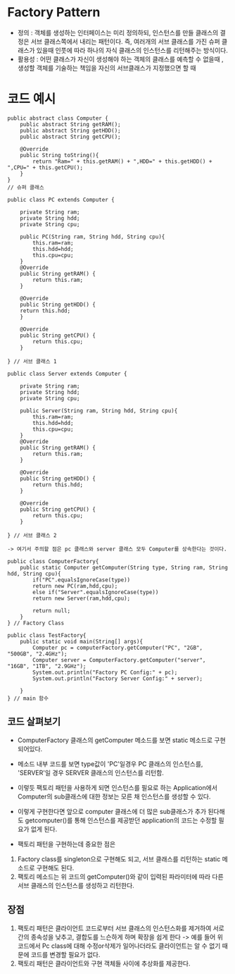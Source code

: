 # Factory Pattern

- 정의 : 객체를 생성하는 인터페이스는 미리 정의하되, 인스턴스를 만들 클래스의 결정은 서브 클래스쪽에서 내리는 패턴이다. 즉, 여러개의 서브 클래스를 가진 슈퍼 클래스가 있을때 인풋에 따라 하나의 자식 클래스의 인스턴스를 리턴해주는 방식이다.
- 활용성 : 어떤 클래스가 자신이 생성해야 하는 객체의 클래스를 예측할 수 없을때
  , 생성할 객체를 기술하는 책임을 자신의 서브클래스가 지정했으면 할 때

# 코드 예시

```
public abstract class Computer {
    public abstract String getRAM();
    public abstract String getHDD();
    public abstract String getCPU();

    @Override
    public String toString(){
        return "Ram=" + this.getRAM() + ",HDD=" + this.getHDD() + ",CPU=" + this.getCPU();
    }
}
// 슈퍼 클래스

public class PC extends Computer {

    private String ram;
    private String hdd;
    private String cpu;

    public PC(String ram, String hdd, String cpu){
        this.ram=ram;
        this.hdd=hdd;
        this.cpu=cpu;
    }
    @Override
    public String getRAM() {
        return this.ram;
    }

    @Override
    public String getHDD() {
    return this.hdd;
    }

    @Override
    public String getCPU() {
        return this.cpu;
    }

} // 서브 클래스 1

public class Server extends Computer {

    private String ram;
    private String hdd;
    private String cpu;

    public Server(String ram, String hdd, String cpu){
        this.ram=ram;
        this.hdd=hdd;
        this.cpu=cpu;
    }
    @Override
    public String getRAM() {
        return this.ram;
    }

    @Override
    public String getHDD() {
        return this.hdd;
    }

    @Override
    public String getCPU() {
        return this.cpu;
    }

} // 서브 클래스 2

-> 여기서 주의할 점은 pc 클래스와 server 클래스 모두 Computer를 상속한다는 것이다.

public class ComputerFactory{
    public static Computer getComputer(String type, String ram, String hdd, String cpu){
        if("PC".equalsIgnoreCase(type))
        return new PC(ram,hdd,cpu);
        else if("Server".equalsIgnoreCase(type))
        return new Server(ram,hdd,cpu);

        return null;
    }
} // Factory Class

public class TestFactory{
    public static void main(String[] args){
        Computer pc = computerFactory.getComputer("PC", "2GB", "500GB", "2.4GHz");
        Computer server = ComputerFactory.getComputer("server", "16GB", "1TB", "2.9GHz");
        System.out.println("Factory PC Config:" + pc);
        System.out.println("Factory Server Config:" + server);

    }
} // main 함수
```

## 코드 살펴보기

- ComputerFactory 클래스의 getComputer 메소드를 보면 static 메소드로 구현되어있다.
- 메소드 내부 코드를 보면 type값이 'PC'일경우 PC 클래스의 인스턴스를, 'SERVER'일 경우 SERVER 클래스의 인스턴스를 리턴함.
- 이렇듯 팩토리 패턴을 사용하게 되면 인스턴스를 필요로 하는 Application에서 Computer의 sub클래스에 대한 정보는 모른 채 인스턴스를 생성할 수 있다.
- 이렇게 구현한다면 앞으로 computer 클래스에 더 많은 sub클래스가 추가 된다해도 getcomputer()를 통해 인스턴스를 제공받던 application의 코드는 수정할 필요가 없게 된다.

- 팩토리 패턴을 구현하는데 중요한 점은

1. Factory class를 singleton으로 구현해도 되고, 서브 클래스를 리턴하는 static 메소드로 구현해도 된다.
2. 팩토리 메소드는 위 코드의 getComputer()와 같이 입력된 파라미터에 따라 다른 서브 클래스의 인스턴스를 생성하고 리턴한다.

## 장점

1. 팩토리 패턴은 클라이언트 코드로부터 서브 클래스의 인스턴스화를 제거하여 서로 간의 종속성을 낮추고, 결합도를 느슨하게 하며 확장을 쉽게 한다 -> 예를 들어 위 코드에서 Pc class에 대해 수정or삭제가 일어나더라도 클라이언트는 알 수 없기 때문에 코드를 변경할 필요가 없다.
2. 팩토리 패턴은 클라이언트와 구현 객체들 사이에 추상화를 제공한다.
